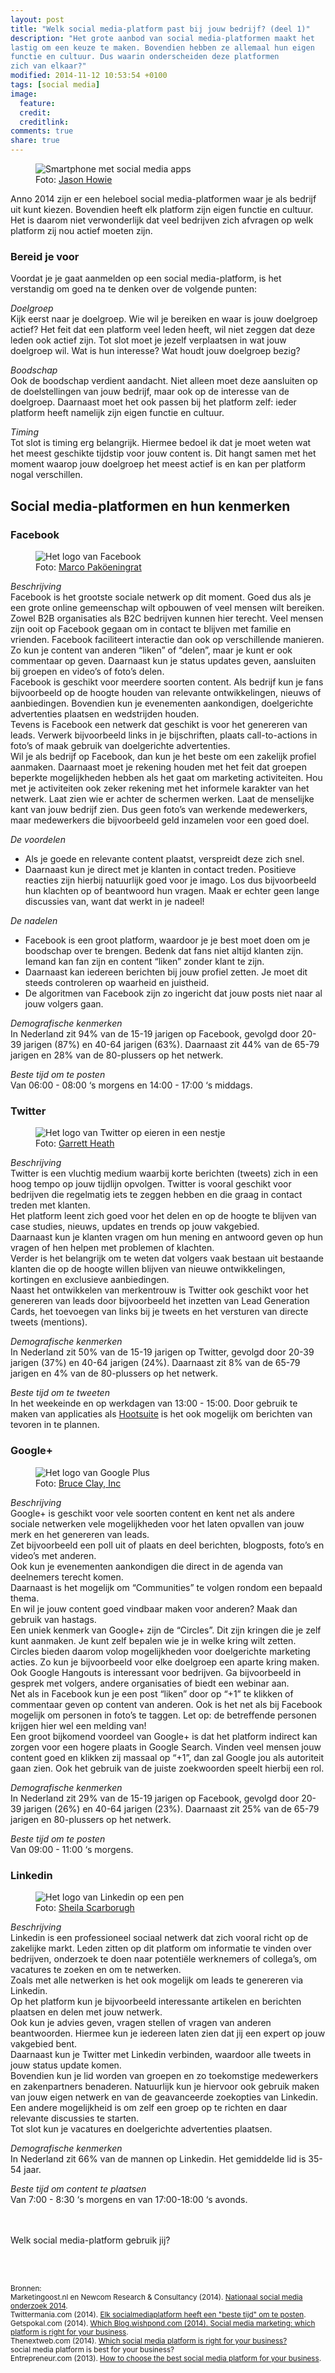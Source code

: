 ```yaml
---
layout: post
title: "Welk social media-platform past bij jouw bedrijf? (deel 1)"
description: "Het grote aanbod van social media-platformen maakt het
lastig om een keuze te maken. Bovendien hebben ze allemaal hun eigen
functie en cultuur. Dus waarin onderscheiden deze platformen
zich van elkaar?"
modified: 2014-11-12 10:53:54 +0100
tags: [social media]
image:
  feature: 
  credit: 
  creditlink: 
comments: true
share: true
---
```

<figure>
<img src="/images/social-media-apps.jpg" alt="Smartphone met social
media apps">
<figcaption>Foto: <a href="http://bit.ly/1pQby9w">Jason Howie</a>
</figcaption>
</figure>

Anno 2014 zijn er een heleboel social media-platformen waar je als bedrijf uit kunt kiezen. Bovendien heeft elk platform zijn eigen functie en cultuur. Het is daarom niet verwonderlijk dat veel bedrijven zich afvragen op welk platform zij nou actief moeten zijn. 

<h3>Bereid je voor</h3>
Voordat je je gaat aanmelden op een social media-platform, is het verstandig om goed na te denken over de volgende punten:

_Doelgroep_<br> 
Kijk eerst naar je doelgroep. Wie wil je bereiken en waar is jouw
doelgroep actief? Het feit dat een platform veel leden heeft, wil niet
zeggen dat deze leden ook actief zijn. Tot slot moet je jezelf verplaatsen in wat jouw doelgroep wil. Wat is hun interesse? Wat houdt jouw doelgroep bezig? 

_Boodschap_<br>
Ook de boodschap verdient aandacht. Niet alleen moet deze aansluiten op de doelstellingen van jouw bedrijf, maar ook op de interesse van de doelgroep. Daarnaast moet het ook passen bij het platform zelf: ieder platform heeft namelijk zijn eigen functie en cultuur.
 
_Timing_<br>
Tot slot is timing erg belangrijk. Hiermee bedoel ik dat je moet weten wat het meest geschikte tijdstip voor jouw content is.  Dit hangt samen met het moment waarop jouw doelgroep het meest actief is en kan per platform nogal verschillen.

<h2>Social media-platformen en hun kenmerken</h2>

<h3>Facebook</h3>
<figure class="floatright">
<img src="/images/facebook-logo.jpg" alt="Het logo van Facebook">
<figcaption>Foto: <a href="http://bit.ly/1v2AgVf">Marco Paköeningrat</a>
</figcaption>
</figure>

_Beschrijving_<br>
Facebook is het grootste sociale netwerk op dit moment. Goed dus als
je een grote online gemeenschap wilt opbouwen of veel mensen wilt
bereiken. Zowel B2B organisaties als B2C bedrijven kunnen hier
terecht. Veel mensen zijn ooit op Facebook gegaan om in contact te blijven met
familie en vrienden. Facebook faciliteert interactie dan ook op
verschillende manieren. Zo kun je content van anderen “liken” of
“delen”, maar je kunt er ook commentaar op geven. Daarnaast kun je status updates geven, aansluiten bij groepen en video’s of foto’s delen.<br>
Facebook is geschikt voor meerdere soorten content. Als bedrijf kun je
fans bijvoorbeeld op de hoogte houden van relevante ontwikkelingen,
nieuws of aanbiedingen. Bovendien kun je evenementen aankondigen,
doelgerichte advertenties plaatsen en wedstrijden houden.<br>
Tevens is Facebook een netwerk dat geschikt is voor het genereren
van leads. Verwerk bijvoorbeeld links in je bijschriften, plaats call-to-actions
in foto’s of maak gebruik van doelgerichte advertenties.<br>
Wil je als
bedrijf op Facebook, dan kun je het beste om een zakelijk profiel aanmaken.
Daarnaast moet je rekening houden met het feit dat groepen beperkte
mogelijkheden hebben als het gaat om marketing activiteiten. Hou met
je activiteiten ook zeker rekening met het informele karakter van het netwerk. Laat zien wie er achter de schermen werken. Laat de menselijke kant van jouw bedrijf zien. Dus geen foto’s van werkende medewerkers, maar medewerkers die bijvoorbeeld geld inzamelen voor een goed doel. 

_De voordelen_<br>
<ul>
<li>Als je goede en relevante content plaatst, verspreidt deze zich snel.</li>
<li>Daarnaast kun je direct met je klanten in contact treden. Positieve reacties zijn hierbij natuurlijk goed voor je imago. Los dus bijvoorbeeld hun klachten op of beantwoord hun vragen. Maak er echter geen lange discussies van, want dat werkt in je nadeel!</li>
</ul>

_De nadelen_<br>
<ul>
<li>Facebook is een groot platform, waardoor je je best moet doen om je boodschap over te brengen. Bedenk dat fans niet altijd klanten zijn. Iemand kan fan zijn en content “liken” zonder klant te zijn.</li>
<li>Daarnaast kan iedereen berichten bij jouw profiel zetten. Je moet dit steeds controleren op waarheid en juistheid.</li>
<li>De algoritmen van Facebook zijn zo ingericht dat jouw posts niet naar al jouw volgers gaan.</li>
</ul>

_Demografische kenmerken_<br>
In Nederland zit 94% van de 15-19 jarigen op Facebook, gevolgd door 20-39 jarigen (87%) en 40-64 jarigen (63%). Daarnaast zit 44% van de 65-79 jarigen en 28% van de 80-plussers op het netwerk. 

_Beste tijd om te posten_<br>
Van 06:00 - 08:00 ‘s morgens en 14:00 - 17:00 ‘s middags.


<h3>Twitter</h3>
<figure>
<img src="/images/twitter-logo.jpg" alt="Het logo van Twitter op
eieren in een nestje">
<figcaption>Foto: <a href="http://bit.ly/10Yrsmo">Garrett Heath</a>
</figcaption>
</figure>

_Beschrijving_<br>
Twitter is een vluchtig medium waarbij korte berichten (tweets) zich in een hoog tempo op jouw tijdlijn opvolgen. Twitter is vooral geschikt voor bedrijven die regelmatig iets te zeggen hebben en die graag in contact treden met klanten.<br> 
Het platform leent zich goed voor het delen en op de hoogte te blijven
van case studies, nieuws, updates en trends op jouw vakgebied.<br>
Daarnaast kun je klanten vragen om hun mening en antwoord geven op hun vragen of hen helpen met problemen of klachten.<br>
Verder is het belangrijk om te weten dat volgers vaak bestaan uit bestaande klanten die op de hoogte willen blijven van nieuwe ontwikkelingen, kortingen en exclusieve aanbiedingen.<br> 
Naast het ontwikkelen van merkentrouw is Twitter ook geschikt voor het genereren van leads door bijvoorbeeld het inzetten van Lead Generation Cards, het toevoegen van links bij je tweets en het versturen van directe tweets (mentions).

_Demografische kenmerken_<br>
In Nederland zit 50% van de 15-19 jarigen op Twitter, gevolgd door 20-39 jarigen (37%) en 40-64 jarigen (24%). Daarnaast zit 8% van de 65-79 jarigen en 4% van de 80-plussers op het netwerk. 

_Beste tijd om te tweeten_<br>
In het weekeinde en op werkdagen van 13:00 - 15:00. Door gebruik te
maken van applicaties als <a href="https://hootsuite.com/">Hootsuite</a> is het ook mogelijk om berichten
van tevoren in te plannen.

<h3>Google+</h3>
<figure class="floatright">
<img src="/images/googleplus-logo.png" alt="Het logo van Google Plus">
<figcaption>Foto: <a href="http://bit.ly/1xsj0Hr">Bruce Clay, Inc</a>
</figcaption>
</figure>

_Beschrijving_<br>
Google+ is geschikt voor vele soorten content en kent net als andere sociale netwerken vele mogelijkheden voor het laten opvallen van jouw merk en het genereren van leads.<br>
Zet bijvoorbeeld een poll uit of plaats en deel berichten, blogposts,
foto’s en video’s met anderen.<br>
Ook kun je evenementen aankondigen
die direct in de agenda van deelnemers terecht komen.<br>
Daarnaast is het mogelijk om “Communities” te volgen rondom een
bepaald thema.<br>
En wil je jouw content goed vindbaar maken voor anderen? Maak dan gebruik van hastags.<br> 
Een uniek kenmerk van Google+ zijn de “Circles”. Dit zijn kringen die je zelf kunt aanmaken. Je kunt zelf bepalen wie je in welke kring wilt zetten. Circles bieden daarom volop mogelijkheden voor doelgerichte marketing acties. Zo kun je bijvoorbeeld voor elke doelgroep een aparte kring maken.<br> 
Ook Google Hangouts is interessant voor bedrijven. Ga bijvoorbeeld in gesprek met volgers, andere organisaties of biedt een webinar aan.<br>
Net als in Facebook kun je een post “liken” door op “+1” te klikken of commentaar geven op content van anderen. Ook is het net als bij Facebook mogelijk om personen in foto’s te taggen. Let op: de betreffende personen krijgen hier wel een melding van!<br>
Een groot bijkomend voordeel van Google+ is dat het platform indirect kan zorgen voor een hogere plaats in Google Search. Vinden veel mensen jouw content goed en klikken zij massaal op “+1”, dan zal Google jou als autoriteit gaan zien. Ook het gebruik van de juiste zoekwoorden speelt hierbij een rol. 

_Demografische kenmerken_<br>
In Nederland zit 29% van de 15-19 jarigen op Facebook, gevolgd door 20-39 jarigen (26%) en 40-64 jarigen (23%). Daarnaast zit 25% van de 65-79 jarigen en 80-plussers op het netwerk.

_Beste tijd om te posten_<br>
Van 09:00 - 11:00 ‘s morgens.

<h3>Linkedin</h3>
<figure class="floatright">
<img src="/images/linkedin-logo.jpg" alt="Het logo van Linkedin op een
pen">
<figcaption>Foto: <a href="http://bit.ly/1xLGOFv">Sheila Scarborugh</a>
</figcaption>
</figure>

_Beschrijving_<br>
Linkedin is een professioneel sociaal netwerk dat zich vooral richt op de zakelijke markt. Leden zitten op dit platform om informatie te vinden over bedrijven, onderzoek te doen naar potentiële werknemers of collega’s, om vacatures te zoeken en om te netwerken.<br>
Zoals met alle netwerken is het ook mogelijk om leads te genereren via Linkedin.<br> 
Op het platform kun je bijvoorbeeld interessante artikelen en berichten plaatsen en delen met jouw netwerk.<br> 
Ook kun je advies geven, vragen stellen of vragen van anderen beantwoorden. Hiermee kun je iedereen laten zien dat jij een expert op jouw vakgebied bent.<br> 
Daarnaast kun je Twitter met Linkedin verbinden, waardoor alle tweets in jouw status update komen.<br> 
Bovendien kun je lid worden van groepen en zo toekomstige medewerkers en zakenpartners benaderen. Natuurlijk kun je hiervoor ook gebruik maken van jouw eigen netwerk en van de geavanceerde zoekopties van Linkedin.<br> 
Een andere mogelijkheid is om zelf een groep op te richten en daar relevante discussies te starten.<br> 
Tot slot kun je vacatures en doelgerichte advertenties plaatsen.

_Demografische kenmerken_<br>
In Nederland zit 66% van de mannen op Linkedin. Het gemiddelde lid is 35-54 jaar. 

_Beste tijd om content te plaatsen_<br>
Van 7:00 - 8:30 ‘s morgens en van 17:00-18:00 ‘s avonds.

<br><br>
Welk social media-platform gebruik jij?

<br><br>

<small>Bronnen:<br>
Marketingoost.nl en Newcom Research & Consultancy (2014). <a
href="https://www.marketingoost.nl/nl/publicaties/nationale-social-media-onderzoek-2014/">Nationaal
social media onderzoek 2014</a>.<br>
Twittermania.com (2014). <a href="http://twittermania.nl/2014/03/elk-socialmedia-platform-heeft-een-eigen-beste-tijd-om-te-posten-infographic/">Elk socialmediaplatform heeft een
"beste tijd" om te posten</a>.<br>
Getspokal.com (2014). <a
href="http://www.getspokal.com/which-social-media-platform-is-right-for-your-business/">
Which 
Blog.wishpond.com (2014). <a href="http://blog.wishpond.com/post/72672192941/social-media-marketing-which-platform-is-right-for">Social media marketing: which platform is
right for your business</a>.<br>
Thenextweb.com (2014). <a
href="http://thenextweb.com/socialmedia/2014/03/05/social-media-platform-best-business/">Which
social media platform is right for your business?</a><br>
social media platform is best for your business?</a><br>
Entrepreneur.com (2013). <a
href="http://www.entrepreneur.com/article/230020">How to choose the
best social media platform for your business</a>.<br>
</small>

